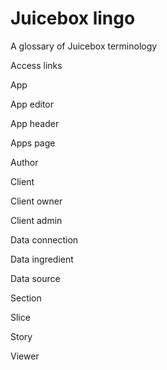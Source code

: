 # Juicebox lingo

A glossary of Juicebox terminology

Access links

App

App editor

App header

Apps page

Author

Client

Client owner

Client admin

Data connection

Data ingredient

Data source

Section

Slice

Story

Viewer



